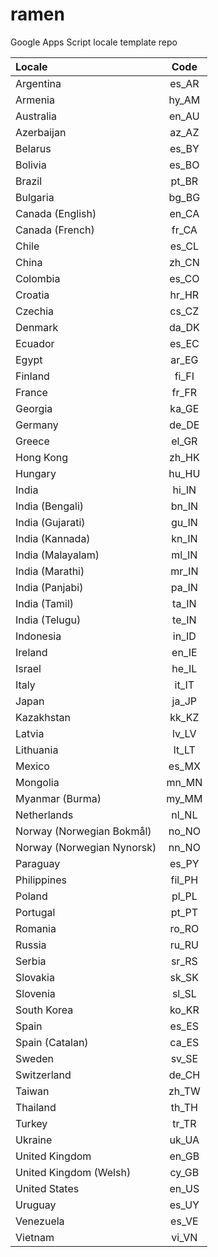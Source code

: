 # ramen
Google Apps Script locale template repo

Locale | Code
:--- | :---:
Argentina | es_AR
Armenia | hy_AM
Australia | en_AU
Azerbaijan | az_AZ
Belarus | es_BY
Bolivia | es_BO
Brazil | pt_BR
Bulgaria | bg_BG
Canada (English) | en_CA
Canada (French) | fr_CA
Chile | es_CL
China | zh_CN
Colombia | es_CO
Croatia | hr_HR
Czechia | cs_CZ
Denmark | da_DK
Ecuador | es_EC
Egypt | ar_EG
Finland | fi_FI
France | fr_FR
Georgia | ka_GE
Germany | de_DE
Greece | el_GR
Hong Kong | zh_HK
Hungary | hu_HU
India | hi_IN
India (Bengali) | bn_IN
India (Gujarati) | gu_IN
India (Kannada) | kn_IN
India (Malayalam) | ml_IN
India (Marathi) | mr_IN
India (Panjabi) | pa_IN
India (Tamil) | ta_IN
India (Telugu) | te_IN
Indonesia | in_ID
Ireland | en_IE
Israel | he_IL
Italy | it_IT
Japan | ja_JP
Kazakhstan | kk_KZ
Latvia | lv_LV
Lithuania | lt_LT
Mexico | es_MX
Mongolia | mn_MN
Myanmar (Burma) | my_MM
Netherlands | nl_NL
Norway (Norwegian Bokmål) | no_NO
Norway (Norwegian Nynorsk) | nn_NO
Paraguay | es_PY
Philippines | fil_PH
Poland | pl_PL
Portugal | pt_PT
Romania | ro_RO
Russia | ru_RU
Serbia | sr_RS
Slovakia | sk_SK
Slovenia | sl_SL
South Korea | ko_KR
Spain | es_ES
Spain (Catalan) | ca_ES
Sweden | sv_SE
Switzerland | de_CH
Taiwan | zh_TW
Thailand | th_TH
Turkey | tr_TR
Ukraine | uk_UA
United Kingdom | en_GB
United Kingdom (Welsh) | cy_GB
United States | en_US
Uruguay | es_UY
Venezuela | es_VE
Vietnam | vi_VN

